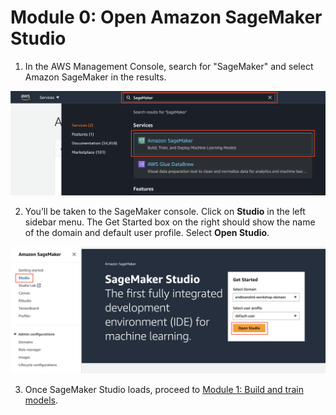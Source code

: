 # Module 0: Open Amazon SageMaker Studio

1. In the AWS Management Console, search for "SageMaker" and select Amazon SageMaker in the results.	

<img src="../images/module_00/aws_console_search_sm.png" alt="Search SageMaker" width="700px" />

2. You’ll be taken to the SageMaker console. Click on **Studio** in the left sidebar menu. The Get Started box on the right should show the name of the domain and default user profile. Select **Open Studio**.	

<img src="../images/module_00/studio_console.png" alt="Studio console" width="700px" />
	
3. Once SageMaker Studio loads, proceed to <a href="../01_build_and_train/README.md">Module 1: Build and train models</a>.

